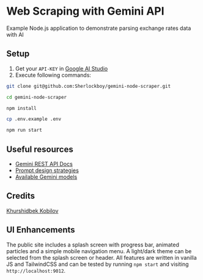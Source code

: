 # Web Scraping with Gemini API
Example Node.js application to demonstrate parsing exchange rates data with AI

## Setup

1. Get your `API-KEY` in [Google AI Studio](https://aistudio.google.com/app/apikey)
2. Execute following commands:
```bash
git clone git@github.com:Sherlockboy/gemini-node-scraper.git

cd gemini-node-scraper

npm install

cp .env.example .env

npm run start
```

## Useful resources
- [Gemini REST API Docs](https://ai.google.dev/tutorials/rest_quickstart)
- [Prompt design strategies](https://ai.google.dev/docs/prompt_best_practices)
- [Available Gemini models](https://ai.google.dev/models/gemini)

## Credits

[Khurshidbek Kobilov](https://www.linkedin.com/in/khurshid-kobilov/)

## UI Enhancements

The public site includes a splash screen with progress bar, animated particles and
a simple mobile navigation menu. A light/dark theme can be selected from the
splash screen or header. All features are written in vanilla JS and TailwindCSS
and can be tested by running `npm start` and visiting `http://localhost:9012`.
